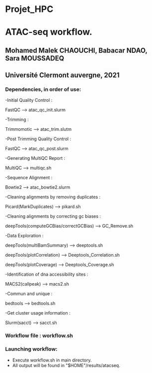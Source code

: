 # Projet_HPC

# ATAC-seq workflow.
## Mohamed Malek CHAOUCHI, Babacar NDAO, Sara MOUSSADEQ
## Université Clermont auvergne, 2021

### Dependencies, in order of use:

-Initial Quality Control : 

FastQC                                 --> atac_qc_init.slurm


-Trimming : 

Trimmomotic                            --> atac_trim.slutm

                              
-Post Trimming Quality Control :

FastQC                                 --> atac_qc_post.slurm

                              
-Generating MultiQC Report : 

MultiQC                                --> multiqc.sh

                           
                              
-Sequence Alignment : 

Bowtie2                                --> atac_bowtie2.slurm

                            
                              
-Cleaning alignments by removing duplicates : 

Picard(MarkDuplicates)                 --> pikard.sh

                            
                            
-Cleaning alignments by correcting gc biases : 

deepTools(computeGCBias/correctGCBias) --> GC_Remove.sh

                
                              
-Data Exploration : 

deepTools(multiBamSummary)             --> deeptools.sh

deepTools(plotCorrelation)             --> Deeptools_Correlation.sh

deepTools(plotCoverage)                --> Deeptools_Coverage.sh

                  
-Identification of dna accessibility sites : 

MACS2(callpeak)                        --> macs2.sh

                   
                              
-Commun and unique : 

bedtools                               --> bedtools.sh

               
                              
-Get cluster usage information :

Slurm(sacct)                           --> sacct.sh


### Workflow file : workflow.sh 

### Launching workflow:
- Execute workflow.sh in main directory.
- All output will be found in "$HOME"/results/atacseq.
